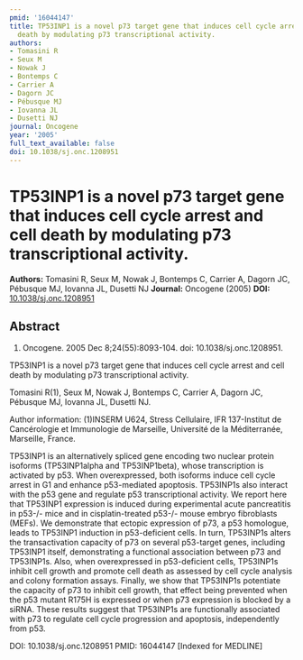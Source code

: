 ```yaml
---
pmid: '16044147'
title: TP53INP1 is a novel p73 target gene that induces cell cycle arrest and cell
  death by modulating p73 transcriptional activity.
authors:
- Tomasini R
- Seux M
- Nowak J
- Bontemps C
- Carrier A
- Dagorn JC
- Pébusque MJ
- Iovanna JL
- Dusetti NJ
journal: Oncogene
year: '2005'
full_text_available: false
doi: 10.1038/sj.onc.1208951
---
```


# TP53INP1 is a novel p73 target gene that induces cell cycle arrest and cell death by modulating p73 transcriptional activity.
**Authors:** Tomasini R, Seux M, Nowak J, Bontemps C, Carrier A, Dagorn JC, Pébusque MJ, Iovanna JL, Dusetti NJ
**Journal:** Oncogene (2005)
**DOI:** [10.1038/sj.onc.1208951](https://doi.org/10.1038/sj.onc.1208951)

## Abstract

1. Oncogene. 2005 Dec 8;24(55):8093-104. doi: 10.1038/sj.onc.1208951.

TP53INP1 is a novel p73 target gene that induces cell cycle arrest and cell 
death by modulating p73 transcriptional activity.

Tomasini R(1), Seux M, Nowak J, Bontemps C, Carrier A, Dagorn JC, Pébusque MJ, 
Iovanna JL, Dusetti NJ.

Author information:
(1)INSERM U624, Stress Cellulaire, IFR 137-Institut de Cancérologie et 
Immunologie de Marseille, Université de la Méditerranée, Marseille, France.

TP53INP1 is an alternatively spliced gene encoding two nuclear protein isoforms 
(TP53INP1alpha and TP53INP1beta), whose transcription is activated by p53. When 
overexpressed, both isoforms induce cell cycle arrest in G1 and enhance 
p53-mediated apoptosis. TP53INP1s also interact with the p53 gene and regulate 
p53 transcriptional activity. We report here that TP53INP1 expression is induced 
during experimental acute pancreatitis in p53-/- mice and in cisplatin-treated 
p53-/- mouse embryo fibroblasts (MEFs). We demonstrate that ectopic expression 
of p73, a p53 homologue, leads to TP53INP1 induction in p53-deficient cells. In 
turn, TP53INP1s alters the transactivation capacity of p73 on several p53-target 
genes, including TP53INP1 itself, demonstrating a functional association between 
p73 and TP53INP1s. Also, when overexpressed in p53-deficient cells, TP53INP1s 
inhibit cell growth and promote cell death as assessed by cell cycle analysis 
and colony formation assays. Finally, we show that TP53INP1s potentiate the 
capacity of p73 to inhibit cell growth, that effect being prevented when the p53 
mutant R175H is expressed or when p73 expression is blocked by a siRNA. These 
results suggest that TP53INP1s are functionally associated with p73 to regulate 
cell cycle progression and apoptosis, independently from p53.

DOI: 10.1038/sj.onc.1208951
PMID: 16044147 [Indexed for MEDLINE]
